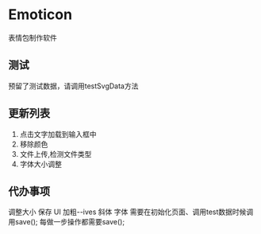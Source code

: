 # Emoticon
表情包制作软件  

## 测试
预留了测试数据，请调用testSvgData方法

## 更新列表
1. 点击文字加载到输入框中
2. 移除颜色
3. 文件上传,检测文件类型
4. 字体大小调整

## 代办事项
调整大小
保存
UI
加粗--ives
斜体
字体
需要在初始化页面、调用test数据时候调用save();
每做一步操作都需要save();
